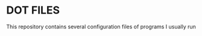 DOT FILES
=========

This repository contains several configuration files of programs I usually run
